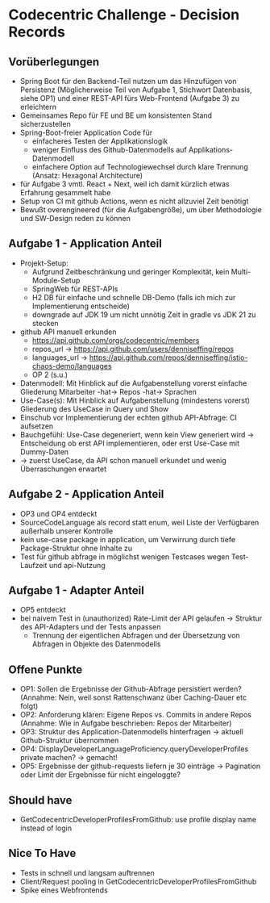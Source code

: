 # Codecentric Challenge - Decision Records

## Vorüberlegungen

- Spring Boot für den Backend-Teil nutzen um das Hinzufügen von Persistenz (Möglicherweise Teil von Aufgabe 1, Stichwort Datenbasis, siehe OP1) und einer REST-API fürs Web-Frontend (Aufgabe 3) zu erleichtern
- Gemeinsames Repo für FE und BE um konsistenten Stand sicherzustellen
- Spring-Boot-freier Application Code für
    - einfacheres Testen der Applikationslogik
    - weniger Einfluss des Github-Datenmodells auf Applikations-Datenmodell
    - einfachere Option auf Technologiewechsel durch klare Trennung (Ansatz: Hexagonal Architecture)
- für Aufgabe 3 vmtl. React + Next, weil ich damit kürzlich etwas Erfahrung gesammelt habe
- Setup von CI mit github Actions, wenn es nicht allzuviel Zeit benötigt
- Bewußt overengineered (für die Aufgabengröße), um über Methodologie und SW-Design reden zu können

## Aufgabe 1 - Application Anteil

- Projekt-Setup:
    - Aufgrund Zeitbeschränkung und geringer Komplexität, kein Multi-Module-Setup
    - SpringWeb für REST-APIs
    - H2 DB für einfache und schnelle DB-Demo (falls ich mich zur Implementierung entscheide)
    - downgrade auf JDK 19 um nicht unnötig Zeit in gradle vs JDK 21 zu stecken
- github API manuell erkunden
    - https://api.github.com/orgs/codecentric/members
    - repos_url -> https://api.github.com/users/denniseffing/repos
    - languages_url -> https://api.github.com/repos/denniseffing/istio-chaos-demo/languages
    - OP 2 (s.u.)
- Datenmodell: Mit Hinblick auf die Aufgabenstellung vorerst einfache Gliederung Mitarbeiter -hat-> Repos -hat-> Sprachen
- Use-Case(s): Mit Hinblick auf Aufgabenstellung (mindestens vorerst) Gliederung des UseCase in Query und Show
- Einschub vor Implementierung der echten github API-Abfrage: CI aufsetzen
- Bauchgefühl: Use-Case degeneriert, wenn kein View generiert wird -> Entscheidung ob erst API implementieren, oder erst Use-Case mit Dummy-Daten
- -> zuerst UseCase, da API schon manuell erkundet und wenig Überraschungen erwartet

## Aufgabe 2 - Application Anteil
- OP3 und OP4 entdeckt
- SourceCodeLanguage als record statt enum, weil Liste der Verfügbaren außerhalb unserer Kontrolle
- kein use-case package in application, um Verwirrung durch tiefe Package-Struktur ohne Inhalte zu 
- Test für github abfrage in möglichst wenigen Testcases wegen Test-Laufzeit und api-Nutzung

## Aufgabe 1 - Adapter Anteil
- OP5 entdeckt
- bei naivem Test in (unauthorized) Rate-Limit der API gelaufen -> Struktur des API-Adapters und der Tests anpassen
    - Trennung der eigentlichen Abfragen und der Übersetzung von Abfragen in Objekte des Datenmodells

## Offene Punkte
- OP1: Sollen die Ergebnisse der Github-Abfrage persistiert werden? (Annahme: Nein, weil sonst Rattenschwanz über Caching-Dauer etc folgt)
- OP2: Anforderung klären: Eigene Repos vs. Commits in andere Repos (Annahme: Wie in Aufgabe beschrieben: Repos der Mitarbeiter)
- OP3: Struktur des Application-Datenmodells hinterfragen -> aktuell Github-Struktur übernommen
- OP4: DisplayDeveloperLanguageProficiency.queryDeveloperProfiles private machen? -> gemacht!
- OP5: Ergebnisse der github-requests liefern je 30 einträge -> Pagination oder Limit der Ergebnisse für nicht eingeloggte?

## Should have
- GetCodecentricDeveloperProfilesFromGithub: use profile display name instead of login

## Nice To Have
- Tests in schnell und langsam auftrennen
- Client/Request pooling in GetCodecentricDeveloperProfilesFromGithub
- Spike eines Webfrontends

